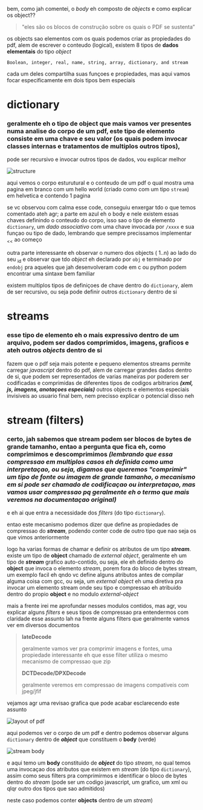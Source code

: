 bem, como jah comentei, o *body* eh composto de _objects_ e como explicar os object??

> "eles são os blocos de construção sobre os quais o PDF se sustenta”
 
os objects sao elementos com os quais podemos criar as propiedades do pdf, alem de escrever o conteudo (logical), existem 8 tipos de **dados elementais** do tipo _object_

`Boolean, integer, real, name, string, array, dictionary, and stream`


cada um deles compartilha suas funçoes e propiedades, mas aqui vamos focar especificamente em dois tipos bem especiais


# dictionary

### geralmente eh o tipo de object que mais vamos ver presentes numa analise do corpo de um pdf, este tipo de elemento consiste em uma chave e seu valor (os quais podem invocar classes internas e tratamentos de multiplos outros tipos),
pode ser recursivo e invocar outros tipos de dados, vou explicar melhor

![structure](https://didierstevens.files.wordpress.com/2008/04/pdf-physical.png)

aqui vemos o corpo esturutural e o conteudo de um pdf o qual mostra uma pagina em branco com um hello world (criado como com um tipo `stream`) em helvetica e contendo 1 pagina

se vc observou com calma esse code, conseguiu enxergar tdo o que temos comentado ateh agr; a parte em azul eh o body e nele existem essas chaves definindo o
conteudo do corpo, isso sao o tipo de elemento `dictionary`, um _dado associativo_ com uma chave invocada por `/xxxx` e sua funçao ou tipo de dado, lembrando que sempre precissamos implementar <sub><<</sub> ao começo

outra parte interessante eh observar o numero dos objects ( 1..n) ao lado do seu <sub>id</sub> e observar que tdo _object_ eh declarado por `obj` e terminado por `endobj`
pra aqueles que jah desenvolveram code em c ou python podem encontrar uma sintaxe bem familiar

existem multiplos tipos de definiçoes de chave dentro do `dictionary`, alem de ser recursivo, ou seja pode definir outros `dictionary` dentro de si


# streams
### esse tipo de elemento eh o mais expressivo dentro de um arquivo, podem ser dados comprimidos, imagens, graficos e ateh outros _objects_ dentro de si
fazem que o pdf seja mais potente e pequeno
elementos streams permite carregar *_javascript_* dentro do pdf, alem de carregar grandes dados dentro de si, que podem ser representados de varias maneiras
por poderem ser codificadas e comprimidas de diferentes tipos de codigos arbitrarios **_(xml, js, imagens, anotaçoes especiais)_** outros objects e elementos especiais invisiveis ao usuario final 
bem, nem precisso explicar o potencial disso neh

# stream (filters)
### certo, jah sabemos que stream podem ser blocos de bytes de grande tamanho, entao a pergunta que fica eh, como comprimimos e descomprimimos _(lembrando que essa compressao em multiplos casos eh definida como uma interpretaçao, ou seja, digamos que queremos "comprimir" um tipo de fonte ou imagem de grande tamanho, o mecanismo em si pode ser chamado de codificaçao ou interpretaçao, mas vamos usar compressao pq geralmente eh o termo que mais veremos na documentaçao original)_ 
e eh ai que entra a necessidade dos _filters_ (do tipo `dictionary`). 

entao este mecanismo podemos dizer que define as propiedades de compressao do **_stream_**, podendo conter code de outro tipo que nao seja os que vimos anteriormente

logo ha varias formas de chamar e definir os atributos de um tipo **_stream_**. existe um tipo de **object** chamado de _external object_, geralmente eh um tipo de **_stream_** grafico auto-contido, ou seja, ele eh definido dentro do **object** que invoca o elemento _stream_, porem fora do bloco de bytes stream, um exemplo facil eh qndo vc define alguns atributos antes de compilar alguma coisa com gcc, ou seja, um _external object_ eh uma diretiva pra invocar um elemento stream onde seu tipo e compressao eh atribuido dentro do propio **object** e no modulo _external-object_

mais a frente irei me aprofundar nesses modulos contidos, mas agr, vou explicar alguns _filters_ e seus tipos de compressao pra entendermos com claridade esse assunto lah na frente
alguns filters que geralmente vamos ver em diversos documentos

>
> **lateDecode**
>
> geralmente vamos ver pra comprimir imagens e fontes, uma propiedade interessante eh que esse filter utiliza o mesmo mecanismo de compressao que zip
>
> **DCTDecode/DPXDecode**
>
> geralmente veremos em compressao de imagens compativeis com jpeg/jfif


vejamos agr uma revisao grafica que pode acabar esclarecendo este assunto

![layout of pdf](https://gendignoux.com/blog/images/pdf-basics/simplefile-by-nc-sa.png)

aqui podemos ver o corpo de um pdf e dentro podemos observar alguns `dictionary` dentro de **_object_** que constituem o **body** (verde)

![stream body](https://gendignoux.com/blog/images/pdf-basics/objstm-by-nc-sa.png)

e aqui temo um **body** constituido de **_object_** do tipo _stream_, no qual temos uma invocaçao dos atributos que existem em _stream_ (do tipo `dictionary`), assim como seus filters pra comprimirmos e identificar o bloco de bytes dentro do _stream_ (pode ser um codigo javascript, um grafico, um xml ou qlqr outro dos tipos que sao admitidos)

neste caso podemos conter **objects** dentro de um _stream_)


